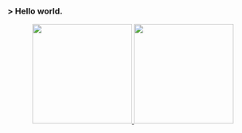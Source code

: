 
<!--
**un3481/un3481** is a ✨ _special_ ✨ repository because its `README.md` (this file) appears on your GitHub profile.

Here are some ideas to get you started:

- 🔭 I’m currently working on ...
- 🌱 I’m currently learning ...
- 👯 I’m looking to collaborate on ...
- 🤔 I’m looking for help with ...
- 💬 Ask me about ...
- 📫 How to reach me: ...
- 😄 Pronouns: ...
- ⚡ Fun fact: ...
-->

### > Hello world.

<div align="center">
  <a href="https://github.com/un3481">
  <img height="200em" src="https://github-readme-stats.vercel.app/api?username=un3481&show_icons=true&theme=aura&include_all_commits=true&count_private=true&nocache=14" />
  <img height="200em" src="https://github-readme-stats.vercel.app/api/top-langs/?username=un3481&layout=compact&langs_count=10&theme=aura&nocache=14" />
</div>
